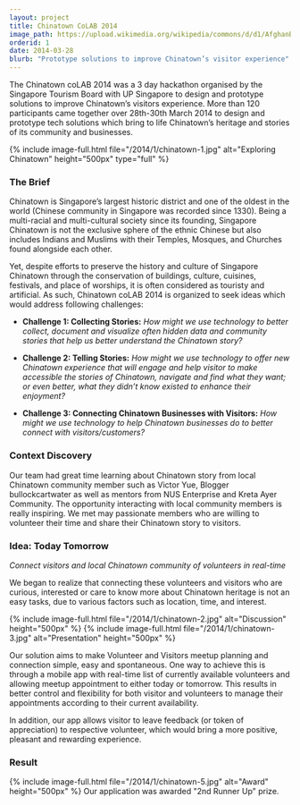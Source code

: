 ```yaml
---
layout: project
title: Chinatown CoLAB 2014
image_path: https://upload.wikimedia.org/wikipedia/commons/d/d1/AfghanBiscuit.jpg
orderid: 1
date: 2014-03-28
blurb: "Prototype solutions to improve Chinatown’s visitor experience"
---
```

The Chinatown coLAB 2014 was a 3 day hackathon organised by the Singapore Tourism Board with UP Singapore to design and prototype solutions to improve Chinatown’s visitors experience. More than 120 participants came together over 28th-30th March 2014 to design and prototype tech solutions which bring to life Chinatown’s heritage and stories of its community and businesses.

<!--more-->
{% include image-full.html file="/2014/1/chinatown-1.jpg" alt="Exploring Chinatown" height="500px" type="full" %}

### The Brief

Chinatown is Singapore’s largest historic district and one of the oldest in the world (Chinese community in Singapore was recorded since 1330). Being a multi-racial and multi-cultural society since its founding, Singapore Chinatown is not the exclusive sphere of the ethnic Chinese but also includes Indians and Muslims with their Temples, Mosques, and Churches found alongside each other. 

Yet, despite efforts to preserve the history and culture of Singapore Chinatown through the conservation of buildings, culture, cuisines, festivals, and place of worships, it is often considered as touristy and artificial. As such, Chinatown coLAB 2014 is organized to seek ideas which would address following challenges:

  * **Challenge 1: Collecting Stories:** *How might we use technology to better collect, document and visualize often hidden data and community stories that help us better understand the Chinatown story?*

  * **Challenge 2: Telling Stories:** *How might we use technology to offer new Chinatown experience that will engage and help visitor to make accessible the stories of Chinatown, navigate and find what they want; or even better, what they didn’t know existed to enhance their enjoyment?* 

  * **Challenge 3: Connecting Chinatown Businesses with Visitors:** *How might we use technology to help Chinatown businesses do to better connect with visitors/customers?*

### Context Discovery
Our team had great time learning about Chinatown story from local Chinatown community member such as Victor Yue, Blogger bullockcartwater as well as mentors from NUS Enterprise and Kreta Ayer Community. The opportunity interacting with local community members is really inspiring. We met may passionate members who are  willing to volunteer their time and share their Chinatown story to visitors. 

### Idea: Today Tomorrow

*Connect visitors and local Chinatown community of volunteers in real-time*

We began to realize that connecting these volunteers and visitors who are curious, interested or care to know more about Chinatown heritage is not an easy tasks, due to various factors such as location, time, and interest. 

{% include image-full.html file="/2014/1/chinatown-2.jpg" alt="Discussion" height="500px"  %}
{% include image-full.html file="/2014/1/chinatown-3.jpg" alt="Presentation" height="500px"  %}

Our solution aims to make Volunteer and Visitors meetup planning and connection simple, easy and spontaneous. One way to achieve this is through a mobile app with real-time list of currently available volunteers and allowing meetup appointment to either today or tomorrow. This results in better control and flexibility for both visitor and volunteers to manage their appointments according to their current availability. 

In addition, our app allows visitor to leave feedback (or token of appreciation) to respective volunteer, which would bring a more positive, pleasant and rewarding experience.

### Result

{% include image-full.html file="/2014/1/chinatown-5.jpg" alt="Award" height="500px"  %}
Our application was awarded "2nd Runner Up" prize. 
